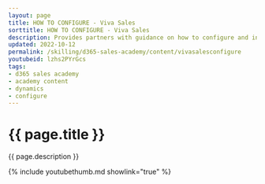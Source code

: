 ```yaml
---
layout: page
title: HOW TO CONFIGURE - Viva Sales
sorttitle: HOW TO CONFIGURE - Viva Sales
description: Provides partners with guidance on how to configure and integrate Viva Sales, Dynamics 365 Sales, Microsoft Outlook and Microsoft Teams.
updated: 2022-10-12
permalink: /skilling/d365-sales-academy/content/vivasalesconfigure
youtubeid: lzhs2PYrGcs
tags: 
- d365 sales academy
- academy content
- dynamics
- configure
---
```


# {{ page.title }}

{{ page.description }}

{% include youtubethumb.md showlink="true" %}
